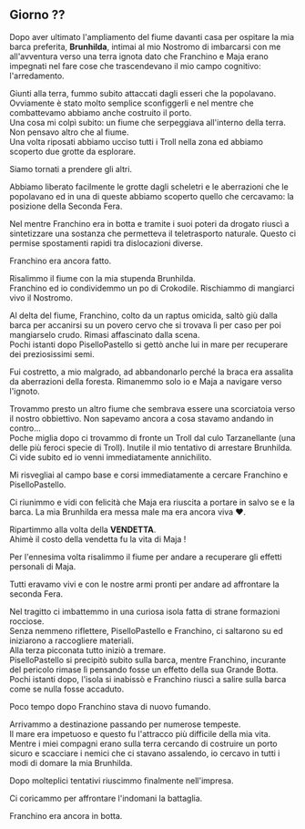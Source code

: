 ## Giorno ??

Dopo aver ultimato l'ampliamento del fiume davanti casa per ospitare la mia barca preferita, **Brunhilda**, intimai al mio Nostromo di imbarcarsi con me all'avventura verso una terra ignota dato che Franchino e Maja erano impegnati nel fare cose che trascendevano il mio campo cognitivo: l'arredamento.

Giunti alla terra, fummo subito attaccati dagli esseri che la popolavano. Ovviamente è stato molto semplice sconfiggerli e nel mentre che combattevamo abbiamo anche costruito il porto.<br>
Una cosa mi colpì subito: un fiume che serpeggiava all'interno della terra. Non pensavo altro che al fiume.<br>
Una volta riposati abbiamo ucciso tutti i Troll nella zona ed abbiamo scoperto due grotte da esplorare.

Siamo tornati a prendere gli altri.

Abbiamo liberato facilmente le grotte dagli scheletri e le aberrazioni che le popolavano ed in una di queste abbiamo scoperto quello che cercavamo: la posizione della Seconda Fera.

Nel mentre Franchino era in botta e tramite i suoi poteri da drogato riuscì a sintetizzare una sostanza che permetteva il teletrasporto naturale. Questo ci permise spostamenti rapidi tra dislocazioni diverse.

Franchino era ancora fatto.

Risalimmo il fiume con la mia stupenda Brunhilda.<br>
Franchino ed io condividemmo un po di Crokodile. Rischiammo di mangiarci vivo il Nostromo.

Al delta del fiume, Franchino, colto da un raptus omicida, saltò giù dalla barca per accanirsi su un povero cervo che si trovava lì per caso per poi mangiarselo crudo. Rimasi affascinato dalla scena.<br>
Pochi istanti dopo PiselloPastello si gettò anche lui in mare per recuperare dei preziosissimi semi.

Fui costretto, a mio malgrado, ad abbandonarlo perché la braca era assalita da aberrazioni della foresta. Rimanemmo solo io e Maja a navigare verso l'ignoto.

Trovammo presto un altro fiume che sembrava essere una scorciatoia verso il nostro obbiettivo. Non sapevamo ancora a cosa stavamo andando in contro...<br>
Poche miglia dopo ci trovammo di fronte un Troll dal culo Tarzanellante (una delle più feroci specie di Troll). Inutile il mio tentativo di arrestare Brunhilda. Ci vide subito ed io venni immediatamente annichilito.

Mi risvegliai al campo base e corsi immediatamente a cercare Franchino e PiselloPastello.

Ci riunimmo e vidi con felicità che Maja era riuscita a portare in salvo se e la barca. La mia Brunhilda era messa male ma era ancora viva :heart:.

Ripartimmo alla volta della **VENDETTA**.<br>
Ahimè il costo della vendetta fu la vita di Maja !

Per l'ennesima volta risalimmo il fiume per andare a recuperare gli effetti personali di Maja.

Tutti eravamo vivi e con le nostre armi pronti per andare ad affrontare la seconda Fera.

Nel tragitto ci imbattemmo in una curiosa isola fatta di strane formazioni rocciose.<br>
Senza nemmeno riflettere, PiselloPastello e Franchino, ci saltarono su ed iniziarono a raccogliere materiali.<br>
Alla terza picconata tutto iniziò a tremare.<br>
PiselloPastello si precipitò subito sulla barca, mentre Franchino, incurante del pericolo rimase lì pensando fosse un effetto della sua Grande Botta.<br>
Pochi istanti dopo, l'isola si inabissò e Franchino riuscì a salire sulla barca come se nulla fosse accaduto.

Poco tempo dopo Franchino stava di nuovo fumando.

Arrivammo a destinazione passando per numerose tempeste.<br>
Il mare era impetuoso e questo fu l'attracco più difficile della mia vita.<br>
Mentre i miei compagni erano sulla terra cercando di costruire un porto sicuro e scacciare i nemici che ci stavano assalendo, io cercavo in tutti i modi di domare la mia Brunhilda.

Dopo molteplici tentativi riuscimmo finalmente nell'impresa.

Ci coricammo per affrontare l'indomani la battaglia.

Franchino era ancora in botta.
